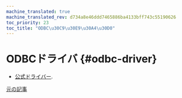 ```yaml
---
machine_translated: true
machine_translated_rev: d734a8e46ddd7465886ba4133bff743c55190626
toc_priority: 23
toc_title: "ODBC\u30C9\u30E9\u30A4\u30D0"
---
```


# ODBCドライバ {#odbc-driver}

-   [公式ドライバー](https://github.com/ClickHouse/clickhouse-odbc).

[元の記事](https://clickhouse.tech/docs/en/interfaces/odbc/) <!--hide-->
